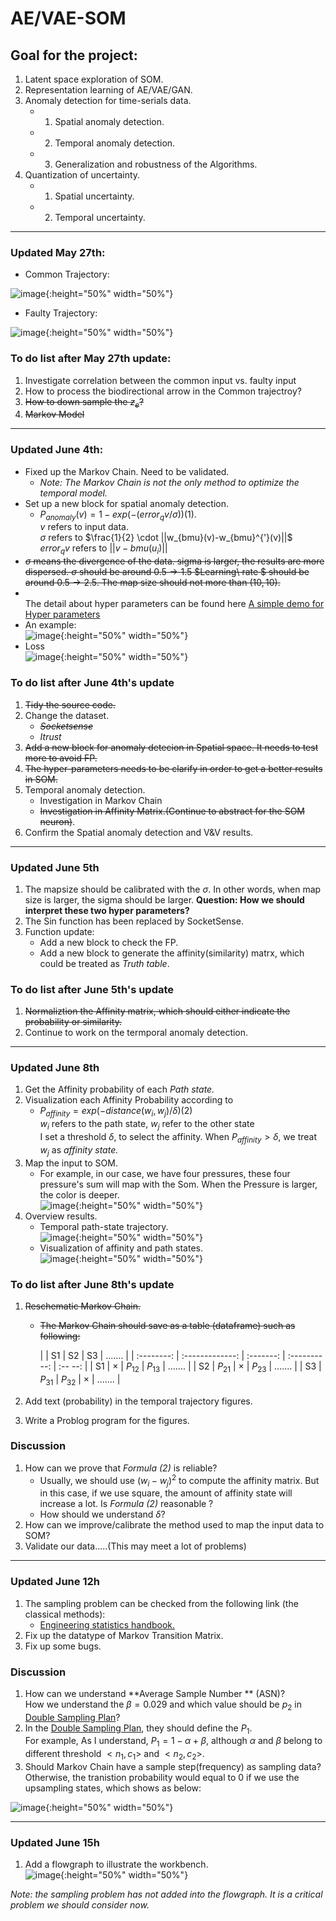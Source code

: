 # AE/VAE-SOM


## Goal for the project:

1. Latent space exploration of SOM.
2. Representation learning of AE/VAE/GAN. 
3. Anomaly detection for time-serials data.
    * 1) Spatial anomaly detection.
    * 2) Temporal anomaly detection.
    * 3) Generalization and robustness of the Algorithms.
4. Quantization of uncertainty.
    * 1) Spatial uncertainty.
    * 2) Temporal uncertainty.
___
### Updated May 27th:

* Common Trajectory:

![image](https://user-images.githubusercontent.com/34424773/120104020-b6021180-c152-11eb-8750-93d58f7def63.png){:height="50%" width="50%"}


* Faulty Trajectory:

![image](https://user-images.githubusercontent.com/34424773/120104023-c0bca680-c152-11eb-83fa-c387a7cacca0.png){:height="50%" width="50%"}

### To do list after May 27th update:

1. Investigate correlation between the common input vs. faulty input
2. How to process the biodirectional arrow in the Common trajectroy?
3. <del> How to down sample the $z_e$? </del>
4. <del> Markov Model </del>
___
### Updated June 4th:

* Fixed up the Markov Chain. Need to be validated.
    * *Note: The Markov Chain is not the only method to optimize the temporal model.*
* Set up a new block for spatial anomaly detection.
     * $P_{anomaly}(v) = 1- exp(-(error_q{v}/{\sigma})) (1)$. 
        <br/>$v$ refers to input data.
        <br/>$\sigma$ refers to $\frac{1}{2} \cdot ||w_{bmu}(v)-w_{bmu}^{'}(v)||$
        <br/>$error_q{v}$ refers to $||v-bmu(u_i)||$
* <del>$\sigma$ means the divergence of the data. sigma is larger, the results are more dispersed. $\sigma$ should be around $0.5 \rightarrow 1.5$ $Learning\ rate $ should be around $0.5 \rightarrow 2.5$. The map size should not more than $(10,10).$</del>
*  <br/> The detail about hyper parameters can be found here [A simple demo for Hyper parameters](https://share.streamlit.io/justglowing/minisom/dashboard/dashboard.py)
* An example:
 <br/>![image](https://github.com/qhxxsb/AE-VAE-SOM/blob/Sympathyzzk-patch/Figure/An_example.png){:height="50%" width="50%"}
* Loss
 <br/>![image](https://github.com/qhxxsb/AE-VAE-SOM/blob/Sympathyzzk-patch/Figure/Loss_AE.png){:height="50%" width="50%"}

### To do list after June 4th's update

1. <del>Tidy the source code. </del>
2. Change the dataset. 
    * <del>*Socketsense* </del>
    * *Itrust*
3. <del>Add a new block for anomaly detecion in Spatial space. It needs to test more to avoid FP.</del> 
4. <del>The hyper-parameters needs to be clarify in order to get a better results in SOM.</del>
5. Temporal anomaly detection.
    * Investigation in Markov Chain
    * <del>Investigation in Affinity Matrix.(Continue to abstract for the SOM neuron)</del>.
6. Confirm the Spatial anomaly detection and V&V results.
___

### Updated June 5th
1. The mapsize should be calibrated with the $\sigma$. In other words, when map size is larger, the sigma should be larger. **Question: How we should interpret these two hyper parameters?** 
2. The Sin function has been replaced by SocketSense.
3. Function update:
    * Add a new block to check the FP.
    * Add a new block to generate the affinity(similarity) matrx, which could be treated as *Truth table*.
### To do list after June 5th's update
1. <del> Normaliztion the Affinity matrix, which should either indicate the probability or similarity.</del>
2. Continue to work on the termporal anomaly detection.
___

### Updated June 8th

1. Get the Affinity probability of each *Path state.*
2. Visualization each Affinity Probability according to 
    * $P_{affinity} = exp(-distance(w_{i}, w_{j})/{\delta}) (2)$
    <br/> $w_{i}$ refers to the path state, $w_{j}$ refer to the other state
    <br/> I set a threshold $\delta$, to select the affinity. When $P_{affinity} > \delta$, we treat $w_j$ as *affinity state.*
3. Map the input to SOM.
    * For example, in our case, we have four pressures, these four pressure's sum will map with the Som. When the Pressure is larger, the color is deeper. 
    <br/>![image](https://github.com/qhxxsb/AE-VAE-SOM/blob/Sympathyzzk-patch/Figure/Heat_Map.png){:height="50%" width="50%"}
4. Overview results.
    * Temporal path-state trajectory.
    <br/>![image](https://github.com/qhxxsb/AE-VAE-SOM/blob/Sympathyzzk-patch/Figure/Temporal_Trajectory.png){:height="50%" width="50%"}
    * Visualization of affinity and path states.
    <br/>![image](https://github.com/qhxxsb/AE-VAE-SOM/blob/Sympathyzzk-patch/Figure/Visualization_Velocity.png){:height="50%" width="50%"}
### To do list after June 8th's update
1. <del> Reschematic Markov Chain.</del> 
    * <del>The Markov Chain should save as a table (dataframe) such as following:</del>
  

        |            |      S1       |  S2     |   S3       | ....... |
        | :--------: | :-------------: | :-------: | :----------: | :-- --: |
        | S1       |  $\times$     | $P_{12}$ |    $P_{13}$ | ....... |
        | S2       |   $P_{21}$    | $\times$ |  $P_{23}$   | ....... |
        | S3       | $P_{31}$      | $P_{32}$ | $\times$    | ....... |


2. Add text (probability) in the temporal trajectory figures.
3. Write a Problog program for the figures.

### Discussion ###
1. How can we prove that *Formula (2)* is reliable?
    * Usually, we should use $(w_{i}-w_{j})^2$ to compute the affinity matrix. But in this case, if we use square, the amount of affinity state will increase a lot. Is *Formula (2)* reasonable ?
    * How should we understand $\delta$?
2. How can we improve/calibrate the method used to map the input data to SOM?
3. Validate our data.....(This may meet a lot of problems)

___
### Updated June 12h ###
1. The sampling problem can be checked from the following link (the classical methods):
    * [Engineering statistics handbook.](https://www.itl.nist.gov/div898/handbook/pmc/section2/pmc22.htm)
2. Fix up the datatype of Markov Transition Matrix.
3. Fix up some bugs.

### Discussion ###
1. How can we understand **Average Sample Number ** (ASN)?
<br/> How we understand the $\beta = 0.029$ and which value should be $p_2$ in [Double Sampling Plan](https://www.itl.nist.gov/div898/handbook/pmc/section2/pmc24.htm)?
2. In the  [Double Sampling Plan](https://www.itl.nist.gov/div898/handbook/pmc/section2/pmc24.htm), they should define the $P_1$. 
<br/> For example, As I understand, $P_1 = 1- \alpha + \beta$, although $\alpha$ and $\beta$ belong to different threshold $<n_1,c_1>$ and $<n_2,c_2>$.
3. Should Markov Chain have a sample step(frequency) as sampling data? Otherwise, the tranistion probability would equal to 0 if we use the upsampling states, which shows as below:

![image](https://github.com/qhxxsb/AE-VAE-SOM/blob/Sympathyzzk-patch/Figure/Markov_Wrong.png){:height="50%" width="50%"}

___
### Updated June 15h ###
1. Add a flowgraph to illustrate the workbench.
 <br/>![image](https://github.com/qhxxsb/AE-VAE-SOM/blob/Sympathyzzk-patch/Figure/VAE-SOM%20toolchain.png){:height="50%" width="50%"}

*Note: the sampling problem has not added into the flowgraph. It is a critical problem we should consider now.*


